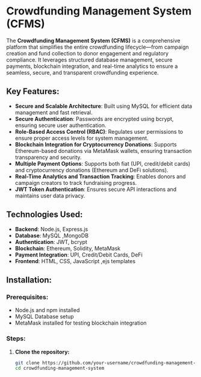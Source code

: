 # Crowdfunding Management System (CFMS)

The **Crowdfunding Management System (CFMS)** is a comprehensive platform that simplifies the entire crowdfunding lifecycle—from campaign creation and fund collection to donor engagement and regulatory compliance. It leverages structured database management, secure payments, blockchain integration, and real-time analytics to ensure a seamless, secure, and transparent crowdfunding experience.

## Key Features:

- **Secure and Scalable Architecture**: Built using MySQL for efficient data management and fast retrieval.
- **Secure Authentication**: Passwords are encrypted using bcrypt, ensuring secure user authentication.
- **Role-Based Access Control (RBAC)**: Regulates user permissions to ensure proper access levels for system management.
- **Blockchain Integration for Cryptocurrency Donations**: Supports Ethereum-based donations via MetaMask wallets, ensuring transaction transparency and security.
- **Multiple Payment Options**: Supports both fiat (UPI, credit/debit cards) and cryptocurrency donations (Ethereum and DeFi solutions).
- **Real-Time Analytics and Transaction Tracking**: Enables donors and campaign creators to track fundraising progress.
- **JWT Token Authentication**: Ensures secure API interactions and maintains user data privacy.

## Technologies Used:

- **Backend**: Node.js, Express.js
- **Database**: MySQL ,MongoDB
- **Authentication**: JWT, bcrypt
- **Blockchain**: Ethereum, Solidity, MetaMask
- **Payment Integration**: UPI, Credit/Debit Cards, DeFi
- **Frontend**: HTML, CSS, JavaScript ,ejs templates

## Installation:

### Prerequisites:
- Node.js and npm installed
- MySQL Database setup
- MetaMask installed for testing blockchain integration

### Steps:

1. **Clone the repository:**
   ```bash
   git clone https://github.com/your-username/crowdfunding-management-system.git
   cd crowdfunding-management-system

